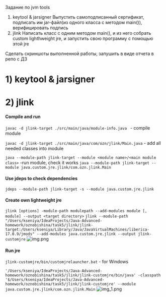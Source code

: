 Задание по jvm tools
1) keytool & jarsigner
   Выпустить самоподписанный сертификат, подписать им jar-файл(из одного класса с методом main()), верифицировать подпись
2) jlink
   Написать класс с одним методом main(), и из него собрать custom lighthweight jre, и запустить свою программу с помощью этой jre

Сделать скриншоты выполненной работы, запушить в виде отчета в репо с ДЗ

# 1) keytool & jarsigner

# 2) jlink

#### Compile and run

```javac -d jlink-target ./src/main/java/module-info.java ```         - compile module

```javac -d jlink-target ./src/main/java/com/ozn/jlink/Main.java```    - add all needed classes into module

```java --module-path jlink-target --module <module name>/<main module class>```    -run module, check it works
```java --module-path jlink-target --module java.custom.jre.jlink/com.ozn.jlink.Main```

#### Use jdeps to check dependencies
```jdeps --module-path jlink-target -s --module java.custom.jre.jlink```

#### Create own lightweight jre
```jlink [options] -module-path modulepath --add-modules module [, module] --output <target directory>```
```jlink --module-path "/Users/kseniya/IdeaProjects/Java-Advanced-homework/oznobishina/task5/jlink/jlink-target:/Users/kseniya/Library/Java/JavaVirtualMachines/liberica-17.0.9/jmods" --add-modules java.custom.jre.jlink --output jlink-customjre```
![img.png](img.png)

#### Run jre
```jlink-customjre/bin/customjrelauncher.bat``` - for Windows

```'/Users/kseniya/IdeaProjects/Java-Advanced-homework/oznobishina/task5/jlink/jlink-customjre/bin/java' -classpath '$/Users/kseniya/IdeaProjects/Java-Advanced-homework/oznobishina/task5/jlink/jlink-customjre' --module java.custom.jre.jlink/com.ozn.jlink.Main```
![img_1.png](img_1.png)
